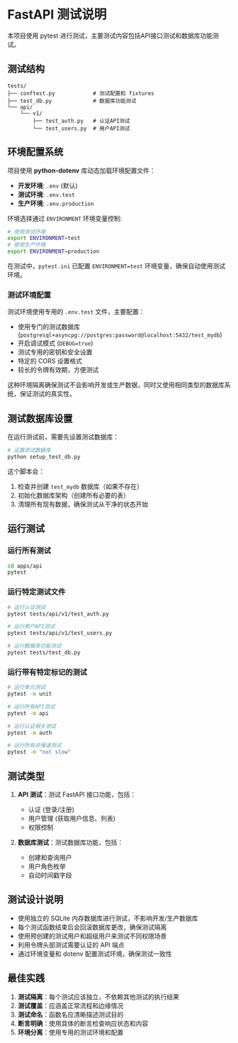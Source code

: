 # FastAPI 测试说明

本项目使用 pytest 进行测试，主要测试内容包括API接口测试和数据库功能测试。

## 测试结构

```
tests/
├── conftest.py            # 测试配置和 fixtures
├── test_db.py             # 数据库功能测试
└── api/
    └── v1/
        ├── test_auth.py   # 认证API测试
        └── test_users.py  # 用户API测试
```

## 环境配置系统

项目使用 **python-dotenv** 库动态加载环境配置文件：

- **开发环境**: `.env` (默认)
- **测试环境**: `.env.test` 
- **生产环境**: `.env.production`

环境选择通过 `ENVIRONMENT` 环境变量控制:
```bash
# 使用测试环境
export ENVIRONMENT=test
# 使用生产环境
export ENVIRONMENT=production
```

在测试中，`pytest.ini` 已配置 `ENVIRONMENT=test` 环境变量，确保自动使用测试环境。

### 测试环境配置

测试环境使用专用的 `.env.test` 文件，主要配置：

- 使用专门的测试数据库 (`postgresql+asyncpg://postgres:password@localhost:5432/test_mydb`)
- 开启调试模式 (`DEBUG=true`)
- 测试专用的密钥和安全设置
- 特定的 CORS 设置格式
- 较长的令牌有效期，方便测试

这种环境隔离确保测试不会影响开发或生产数据，同时又使用相同类型的数据库系统，保证测试的真实性。

## 测试数据库设置

在运行测试前，需要先设置测试数据库：

```bash
# 设置测试数据库
python setup_test_db.py
```

这个脚本会：
1. 检查并创建 `test_mydb` 数据库（如果不存在）
2. 初始化数据库架构（创建所有必要的表）
3. 清理所有现有数据，确保测试从干净的状态开始

## 运行测试

### 运行所有测试

```bash
cd apps/api
pytest
```

### 运行特定测试文件

```bash
# 运行认证测试
pytest tests/api/v1/test_auth.py

# 运行用户API测试
pytest tests/api/v1/test_users.py

# 运行数据库功能测试
pytest tests/test_db.py
```

### 运行带有特定标记的测试

```bash
# 运行单元测试
pytest -m unit

# 运行所有API测试
pytest -m api

# 运行认证相关测试
pytest -m auth

# 运行所有非慢速测试
pytest -m "not slow"
```

## 测试类型

1. **API 测试**：测试 FastAPI 接口功能，包括：
   - 认证 (登录/注册)
   - 用户管理 (获取用户信息、列表)
   - 权限控制

2. **数据库测试**：测试数据库功能，包括：
   - 创建和查询用户
   - 用户角色枚举
   - 自动时间戳字段

## 测试设计说明

- 使用独立的 SQLite 内存数据库进行测试，不影响开发/生产数据库
- 每个测试函数结束后会回滚数据库更改，确保测试隔离
- 使用预创建的测试用户和超级用户来测试不同权限场景
- 利用令牌头部测试需要认证的 API 端点
- 通过环境变量和 dotenv 配置测试环境，确保测试一致性

## 最佳实践

1. **测试隔离**：每个测试应该独立，不依赖其他测试的执行结果
2. **测试覆盖**：应涵盖正常流程和边缘情况
3. **测试命名**：函数名应清晰描述测试目的
4. **断言明确**：使用具体的断言检查响应状态和内容
5. **环境分离**：使用专用的测试环境和配置 